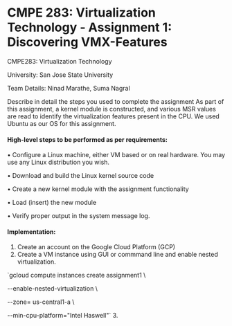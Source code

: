 # CMPE 283: Virtualization Technology - Assignment 1: Discovering VMX-Features

CMPE283: Virtualization Technology 

University: San Jose State University 

Team Details: Ninad Marathe, Suma Nagral

Describe in detail the steps you used to complete the assignment As part of this assignment, a kernel module is constructed, and various MSR values are read to identify the virtualization features present in the CPU. We used Ubuntu as our OS for this assignment.

#### High-level steps to be performed as per requirements:

•  Configure a Linux machine, either VM based or on real hardware. You may use any Linux 
distribution you wish.

• Download and build the Linux kernel source code

• Create a new kernel module with the assignment functionality

• Load (insert) the new module

• Verify proper output in the system message log.



#### Implementation:
 1. Create an account on the Google Cloud Platform (GCP)
 2. Create a VM instance using GUI or commmand line and enable nested virtualization.

 `gcloud compute instances create assignment1 \
 
  --enable-nested-virtualization \
  
  --zone= us-central1-a \
  
  --min-cpu-platform="Intel Haswell"`
   3. 
